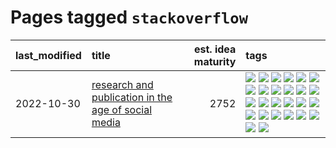 # Pages tagged `stackoverflow`

|last_modified|title|est. idea maturity|tags
|:---|:---|---:|:---|
|2022-10-30|[research and publication in the age of social media](../research-and-social.md)|2752|[![](https://img.shields.io/badge/tag-arxiv-6edb5)](../tags/arxiv.md) [![](https://img.shields.io/badge/tag-citation-f1c85)](../tags/citation.md) [![](https://img.shields.io/badge/tag-corrections-2229ca)](../tags/corrections.md) [![](https://img.shields.io/badge/tag-credit-3b815)](../tags/credit.md) [![](https://img.shields.io/badge/tag-curation-3b18a)](../tags/curation.md) [![](https://img.shields.io/badge/tag-discoverability-957448)](../tags/discoverability.md) [![](https://img.shields.io/badge/tag-discussion-3a9a4f)](../tags/discussion.md) [![](https://img.shields.io/badge/tag-feed-936135)](../tags/feed.md) [![](https://img.shields.io/badge/tag-git-deeba9)](../tags/git.md) [![](https://img.shields.io/badge/tag-github-c456a9)](../tags/github.md) [![](https://img.shields.io/badge/tag-historyofscience-d7de4b)](../tags/historyofscience.md) [![](https://img.shields.io/badge/tag-mastodon-e54ba1)](../tags/mastodon.md) [![](https://img.shields.io/badge/tag-openreview-426a5f)](../tags/openreview.md) [![](https://img.shields.io/badge/tag-paperswithcode-e3b2c7)](../tags/paperswithcode.md) [![](https://img.shields.io/badge/tag-platform-dafbc7)](../tags/platform.md) [![](https://img.shields.io/badge/tag-publication-5d9a82)](../tags/publication.md) [![](https://img.shields.io/badge/tag-reproducibility-7064e0)](../tags/reproducibility.md) [![](https://img.shields.io/badge/tag-research-6819c6)](../tags/research.md) [![](https://img.shields.io/badge/tag-retractions-11772b)](../tags/retractions.md) [![](https://img.shields.io/badge/tag-search-5fba1d)](../tags/search.md) [![](https://img.shields.io/badge/tag-socialmedia-587798)](../tags/socialmedia.md) [![](https://img.shields.io/badge/tag-stackoverflow-2c91b4)](../tags/stackoverflow.md) [![](https://img.shields.io/badge/tag-subscription-d2ea1b)](../tags/subscription.md) [![](https://img.shields.io/badge/tag-transparency-3f3dc3)](../tags/transparency.md) [![](https://img.shields.io/badge/tag-twitter-dce8fa)](../tags/twitter.md) [![](https://img.shields.io/badge/tag-validation-82f36e)](../tags/validation.md)|